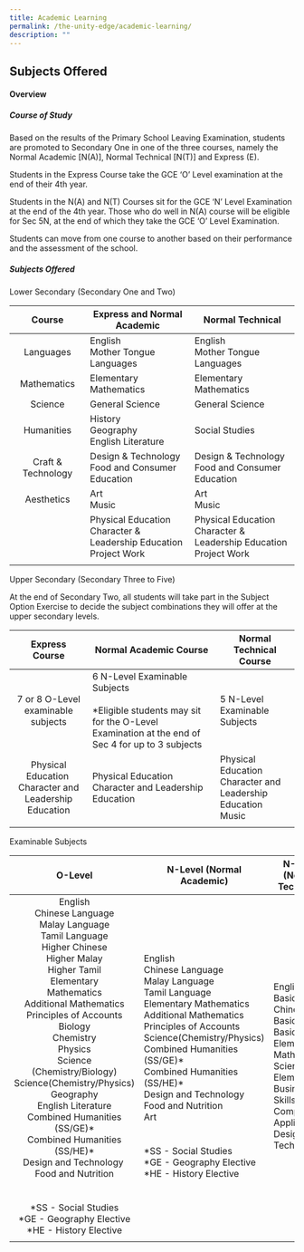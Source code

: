 ```yaml
---
title: Academic Learning
permalink: /the-unity-edge/academic-learning/
description: ""
---
```

## Subjects Offered

#### Overview

##### Course of Study

Based on the results of the Primary School Leaving Examination, students are promoted to Secondary One in one of the three courses, namely the Normal Academic \[N(A)\], Normal Technical \[N(T)\] and Express (E).

Students in the Express Course take the GCE ‘O’ Level examination at the end of their 4th year.

Students in the N(A) and N(T) Courses sit for the GCE ‘N’ Level Examination at the end of the 4th year. Those who do well in N(A) course will be eligible for Sec 5N, at the end of which they take the GCE ‘O’ Level Examination.

Students can move from one course to another based on their performance and the assessment of the school.

##### Subjects Offered

Lower Secondary (Secondary One and Two)

| Course | Express and Normal Academic | Normal Technical |
|:---:|---|---|
| Languages | English<br>Mother Tongue Languages | English<br>Mother Tongue Languages |
| Mathematics | Elementary Mathematics | Elementary Mathematics |
| Science | General Science | General Science |
| Humanities | History <br>Geography <br>English Literature | Social Studies |
| Craft & Technology | Design & Technology <br>Food and Consumer Education | Design & Technology <br>Food and Consumer Education |
| Aesthetics | Art<br>Music | Art<br>Music |
|  | Physical Education<br>Character & Leadership Education<br>Project Work | Physical Education<br>Character & Leadership Education<br>Project Work |
|  |  |  |

Upper Secondary (Secondary Three to Five)   
  
At the end of Secondary Two, all students will take part in the Subject Option Exercise to decide the subject combinations they will offer at the upper secondary levels.

| Express Course | Normal Academic Course | Normal Technical Course |
|:---:|---|---|
| 7 or 8 O-Level examinable subjects | 6 N-Level Examinable Subjects    <br><br>\*Eligible students may sit for the O-Level Examination at the end of Sec 4 for up to 3 subjects | 5 N-Level Examinable Subjects |
| Physical Education   <br>Character and Leadership Education | Physical Education   <br>Character and Leadership Education | Physical Education  <br>Character and Leadership Education   <br>Music |
|  |  |  |

Examinable Subjects

| O-Level | N-Level (Normal Academic) | N-Level (Normal Technical) |
|:---:|---|---|
| English  <br>Chinese Language  <br>Malay Language  <br>Tamil Language  <br>Higher Chinese  <br>Higher Malay  <br>Higher Tamil  <br>Elementary<br>Mathematics  <br>Additional Mathematics  <br>Principles of Accounts  <br>Biology  <br>Chemistry  <br>Physics  <br>Science (Chemistry/Biology)  <br>Science(Chemistry/Physics)  <br>Geography  <br>English Literature  <br>Combined Humanities (SS/GE)\*  <br>Combined Humanities (SS/HE)\*  <br>Design and Technology   <br>Food and Nutrition<br><br><br>\*SS - Social Studies  <br>\*GE - Geography Elective  <br>\*HE - History Elective | English  <br>Chinese Language  <br>Malay Language  <br>Tamil Language  <br>Elementary Mathematics  <br>Additional Mathematics  <br>Principles of Accounts  <br>Science(Chemistry/Physics)  <br>Combined Humanities (SS/GE)\*  <br>Combined Humanities (SS/HE)\*  <bR>Design and Technology   <br>Food and Nutrition  <br>Art<br><br><br>\*SS - Social Studies  <br>\*GE - Geography Elective  <br>\*HE - History Elective | English  <br>Basic Chinese  <br>Basic Malay  <br>Basic Tamil  <br>Elementary Mathematics  <br>Science  <br>Elements of Business Skills  <br>Computer Applications  <br>Design and Technology |
|  |  |  |
